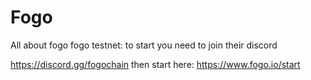 # Fogo
All about fogo
fogo testnet:
to start you need to join their discord

https://discord.gg/fogochain
then start here:
https://www.fogo.io/start

